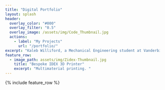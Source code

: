 ```yaml
---
title: "Digital Portfolio"
layout: splash
header:
  overlay_color: "#000"
  overlay_filter: "0.5"
  overlay_image: /assets/img/Code_Thumbnail.jpg
  actions:
    - label: "My Projects"
      url: "/portfolio/"
excerpt: "Kaleb Williford, a Mechanical Engineering student at Vanderbilt University graduating in May 2024, brings a GPA of 3.53/4.00 and valuable professional experience from internships at AT&T, Smith Seckman Reid, Inc., and Nissan. His roles involved cost reduction, process optimization, and innovative solutions using programming languages like JavaScript and Python."
feature_row:
  - image_path: assets/img/Zidex-Thumbnail.jpg
    title: "Bespoke IDEX 3D Printer"
    excerpt: "Multimaterial printing. "
---
```


{% include feature_row %}


